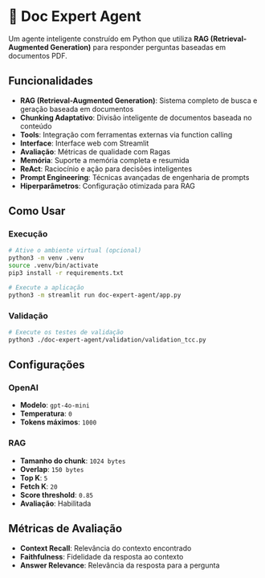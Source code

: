 # 🤖 Doc Expert Agent

Um agente inteligente construído em Python que utiliza **RAG (Retrieval-Augmented Generation)** para responder perguntas baseadas em documentos PDF.

## Funcionalidades

- **RAG (Retrieval-Augmented Generation)**: Sistema completo de busca e geração baseada em documentos
- **Chunking Adaptativo**: Divisão inteligente de documentos baseada no conteúdo
- **Tools**: Integração com ferramentas externas via function calling
- **Interface**: Interface web com Streamlit
- **Avaliação**: Métricas de qualidade com Ragas
- **Memória**: Suporte a memória completa e resumida
- **ReAct**: Raciocínio e ação para decisões inteligentes
- **Prompt Engineering**: Técnicas avançadas de engenharia de prompts
- **Hiperparâmetros**: Configuração otimizada para RAG

## Como Usar

### Execução
```bash
# Ative o ambiente virtual (opcional)
python3 -m venv .venv
source .venv/bin/activate
pip3 install -r requirements.txt

# Execute a aplicação
python3 -m streamlit run doc-expert-agent/app.py
```

### Validação
```bash
# Execute os testes de validação
python3 ./doc-expert-agent/validation/validation_tcc.py
```

## Configurações

### OpenAI
- **Modelo**: `gpt-4o-mini`
- **Temperatura**: `0`
- **Tokens máximos**: `1000`

### RAG
- **Tamanho do chunk**: `1024 bytes`
- **Overlap**: `150 bytes`
- **Top K**: `5`
- **Fetch K**: `20`
- **Score threshold**: `0.85`
- **Avaliação**: Habilitada

## Métricas de Avaliação

- **Context Recall**: Relevância do contexto encontrado
- **Faithfulness**: Fidelidade da resposta ao contexto
- **Answer Relevance**: Relevância da resposta para a pergunta
